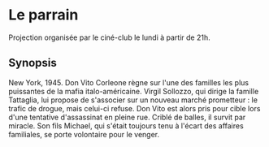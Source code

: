 # Le parrain

Projection organisée par le ciné-club le lundi à partir de 21h.

## Synopsis

New York, 1945. Don Vito Corleone règne sur l'une des familles les plus
puissantes de la mafia italo-américaine. Virgil Sollozzo, qui dirige la famille
Tattaglia, lui propose de s'associer sur un nouveau marché prometteur : le
trafic de drogue, mais celui-ci refuse. Don Vito est alors pris pour cible lors
d'une tentative d'assassinat en pleine rue. Criblé de balles, il survit par
miracle. Son fils Michael, qui s'était toujours tenu à l'écart des affaires
familiales, se porte volontaire pour le venger.
